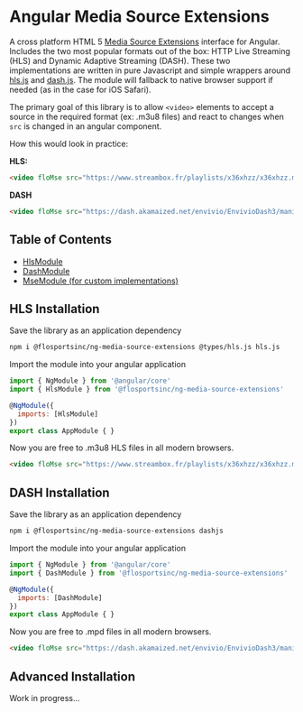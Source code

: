 # Angular Media Source Extensions
A cross platform HTML 5 [Media Source Extensions](https://developer.mozilla.org/en-US/docs/Web/API/Media_Source_Extensions_API) interface for Angular. Includes the two most popular formats out of the box: HTTP Live Streaming (HLS) and Dynamic Adaptive Streaming (DASH). These two implementations are written in pure Javascript and simple wrappers around [hls.js](https://github.com/video-dev/hls.js) and [dash.js](https://github.com/Dash-Industry-Forum/dash.js/). The module will fallback to native browser support if needed (as in the case for iOS Safari).

The primary goal of this library is to allow `<video>` elements to accept a source in the required format (ex: .m3u8 files) and react to changes when `src` is changed in an angular component.

How this would look in practice:

__HLS:__
```html
<video floMse src="https://www.streambox.fr/playlists/x36xhzz/x36xhzz.m3u8"></video>
```
__DASH__
```html
<video floMse src="https://dash.akamaized.net/envivio/EnvivioDash3/manifest.mpd"></video>
```

## Table of Contents

- [HlsModule](/hls#hls-installation)
- [DashModule](/hls#dash-installation)
- [MseModule (for custom implementations)](/hls#advanced-installation)

## HLS Installation
Save the library as an application dependency
```bash
npm i @flosportsinc/ng-media-source-extensions @types/hls.js hls.js
```

Import the module into your angular application
```js
import { NgModule } from '@angular/core'
import { HlsModule } from '@flosportsinc/ng-media-source-extensions'

@NgModule({
  imports: [HlsModule]
})
export class AppModule { }
```

Now you are free to .m3u8 HLS files in all modern browsers.
```html
<video floMse src="https://www.streambox.fr/playlists/x36xhzz/x36xhzz.m3u8"></video>
```

## DASH Installation
Save the library as an application dependency
```bash
npm i @flosportsinc/ng-media-source-extensions dashjs
```

Import the module into your angular application
```js
import { NgModule } from '@angular/core'
import { DashModule } from '@flosportsinc/ng-media-source-extensions'

@NgModule({
  imports: [DashModule]
})
export class AppModule { }
```

Now you are free to .mpd files in all modern browsers.
```html
<video floMse src="https://dash.akamaized.net/envivio/EnvivioDash3/manifest.mpd"></video>
```


## Advanced Installation
Work in progress...